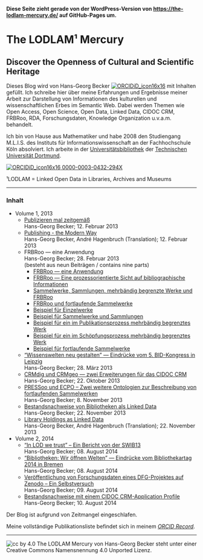 **Diese Seite zieht gerade von der WordPress-Version von https://the-lodlam-mercury.de/ auf GitHub-Pages um.**

# The LODLAM¹ Mercury

## Discover the Openness of Cultural and Scientific Heritage

Dieses Blog wird von Hans-Georg Becker [![ORCIDiD_icon16x16](https://info.orcid.org/wp-content/uploads/2020/12/ORCIDiD_icon16x16.png)](https://orcid.org/0000-0003-0432-294X) mit Inhalten gefüllt. Ich schreibe hier über meine Erfahrungen und Ergebnisse meiner Arbeit zur Darstellung von Informationen des kulturellen und wissenschaftlichen Erbes im Semantic Web. Dabei werden Themen wie Open Access, Open Science, Open Data, Linked Data, CIDOC CRM, FRBRoo, RDA, Forschungsdaten, Knowledge Organization u.v.a.m. behandelt.

Ich bin von Hause aus Mathematiker und habe 2008 den Studiengang M.L.I.S. des Instituts für Informationswissenschaft an der Fachhochschule Köln absolviert. Ich arbeite in der [Universitätsbibliothek](https://www.ub.tu-dortmund.de/) der [Technischen Universität Dortmund](https://www.tu-dortmund.de/).

[![ORCIDiD_icon16x16](https://info.orcid.org/wp-content/uploads/2020/12/ORCIDiD_icon16x16.png) 0000-0003-0432-294X](https://orcid.org/0000-0003-0432-294X)

¹LODLAM = Linked Open Data in Libraries, Archives and Museums

***

### Inhalt

* Volume 1, 2013
  * [Publizieren mal zeitgemäß](2013/02/12/publizieren-mal-zeitgemaess.md)\
    Hans-Georg Becker; 12. Februar 2013
  * [Publishing - the Modern Way](2013/02/12/publishing-the-modern-way.md)\
    Hans-Georg Becker, André Hagenbruch (Translation); 12. Februar 2013  
  * FRBRoo — eine Anwendung\
    Hans-Georg Becker; 28. Februar 2013\
    (besteht aus neun Beiträgen / contains nine parts)
    * [FRBRoo — eine Anwendung](2013/02/15/frbroo-eine-anwendung.md)
    * [FRBRoo — Eine prozessorientierte Sicht auf bibliographische Informationen](2013/02/16/frbroo-eine-prozessorientierte-sicht-auf-bibliographische-informationen.md)
    * [Sammelwerke, Sammlungen, mehrbändig begrenzte Werke und FRBRoo](2013/02/17/sammelwerke-sammlungen-mehrbaendig-begrenzte-werke-und-frbroo.md)
    * [FRBRoo und fortlaufende Sammelwerke](2013/02/28/frbroo-und-fortlaufende-sammelwerke.md)
    * [Beispiel für Einzelwerke](2013/02/16/beispiel-frbroo-fuer-einzelwerke.md)
    * [Beispiel für Sammelwerke und Sammlungen](2013/02/17/beispiel-frbroo-fur-sammelwerke-und-sammlungen-example-frbroo-for-aggregation-works.md)
    * [Beispiel für ein im Publikationsprozess mehrbändig begrenztes Werk](2013/02/17/beispiele-frbroo-fur-mehrbaendig-begrenzte-werke-examples-frbroo-for-multivolume-works.md)
    * [Beispiel für ein im Schöpfungsprozess mehrbändig begrenztes Werk](2013/02/17/)
    * [Beispiel für fortlaufende Sammelwerke](2013/02/28/beispiele-frbroo-und-fortlaufende-sammelwerke.md)
  * [“Wissenswelten neu gestalten” — Eindrücke vom 5. BID-Kongress in Leipzig](2013/03/28/wissenswelten-neu-gestalten-eindrucke-vom-5-bid-kongress-in-leipzig.md)\
    Hans-Georg Becker; 28. März 2013
  * [CRMdig und CRMgeo — zwei Erweiterungen für das CIDOC CRM](2013/10/22/crmdig-und-crmgeo-zwei-erweiterungen-fur-das-cidoc-crm.md)\
    Hans-Georg Becker; 22. Oktober 2013
  * [PRESSoo und ECPO – Zwei weitere Ontologien zur Beschreibung von fortlaufenden Sammelwerken](2013/11/08/pressoo-und-ecpo-zwei-weitere-ontologien-zur-beschreibung-von-fortlaufenden-sammelwerken.md)\
    Hans-Georg Becker; 8. November 2013
  * [Bestandsnachweise von Bibliotheken als Linked Data](2013/11/22/bestandsnachweise-von-bibliotheken-als-linked-data.md)\
    Hans-Georg Becker; 22. November 2013
  * [Library Holdings as Linked Data](2013/11/22/library-holdings-as-linked-data.md)\
    Hans-Georg Becker, André Hagenbruch (Translation); 22. November 2013
* Volume 2, 2014
  *  [“In LOD we trust” – Ein Bericht von der SWIB13]()\
    Hans-Georg Becker; 08. August 2014
  *  [“Bibliotheken: Wir öffnen Welten” — Eindrücke vom Bibliothekartag 2014 in Bremen]()\
    Hans-Georg Becker; 08. August 2014
  *  [Veröffentlichung von Forschungsdaten eines DFG-Projektes auf Zenodo – Ein Selbstversuch]()\
    Hans-Georg Becker; 09. August 2014
  *  [Bestandsnachweise mit einem CIDOC CRM-Application Profile]()\
    Hans-Georg Becker; 10. August 2014

Der Blog ist aufgrund von Zeitmangel eingeschlafen.

Meine vollständige Publikationsliste befindet sich in meinem [_ORCID Record_]((https://orcid.org/0000-0003-0432-294X)).

***

![cc by 4.0](https://i.creativecommons.org/l/by/4.0/88x31.png)
The LODLAM Mercury von Hans-Georg Becker steht unter einer Creative Commons Namensnennung 4.0 Unported Lizenz.
